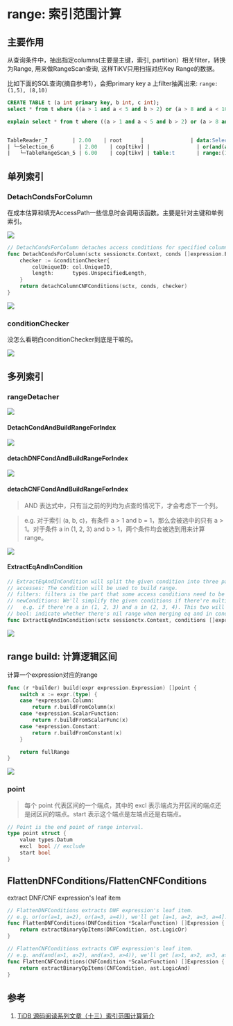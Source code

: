 # range: 索引范围计算

<!-- toc -->

## 主要作用

从查询条件中，抽出指定columns(主要是主键，索引, partition）相关filter，转换为Range,
用来做RangeScan查询, 这样TiKV只用扫描对应Key Range的数据。

比如下面的SQL查询(摘自参考1），会把primary key a 上filter抽离出来: ``range: (1,5), (8,10)``

```sql
CREATE TABLE t (a int primary key, b int, c int);
select * from t where ((a > 1 and a < 5 and b > 2) or (a > 8 and a < 10 and c > 3)) and d = 5;
```

```sql
explain select * from t where ((a > 1 and a < 5 and b > 2) or (a > 8 and a < 10 and c > 3) and (a > 100)) ;


TableReader_7        | 2.00    | root      |               | data:Selection_6                                                                                                                    |
| └─Selection_6        | 2.00    | cop[tikv] |               | or(and(and(gt(tests.t.a, 1), lt(tests.t.a, 5)), gt(tests.t.b, 2)), and(and(gt(tests.t.a, 8), lt(tests.t.a, 10)), gt(tests.t.c, 3))) |
|   └─TableRangeScan_5 | 6.00    | cop[tikv] | table:t       | range:(1,5), (8,10), keep order:false, stats:pseudo
```


## 单列索引

### DetachCondsForColumn

在成本估算和填充AccessPath一些信息时会调用该函数。主要是针对主键和单例索引。

![](./dot/DetachCondsForColumn-caller.svg)

```go
// DetachCondsForColumn detaches access conditions for specified column from other filter conditions.
func DetachCondsForColumn(sctx sessionctx.Context, conds []expression.Expression, col *expression.Column) (accessConditions, otherConditions []expression.Expression) {
	checker := &conditionChecker{
		colUniqueID: col.UniqueID,
		length:      types.UnspecifiedLength,
	}
	return detachColumnCNFConditions(sctx, conds, checker)
}
```

![](./dot/DetachCondsForColumn.svg)

### conditionChecker

没怎么看明白conditionChecker到底是干嘛的。

![](./dot/conditionChecker.svg)

## 多列索引

### rangeDetacher

![](./dot/datasource-allconds-range2.svg)

#### DetachCondAndBuildRangeForIndex

![](./dot/DetachCondAndBuildRangeForIndex.svg)

#### detachDNFCondAndBuildRangeForIndex

![](./dot/datasource-allconds-range.svg)

#### detachCNFCondAndBuildRangeForIndex

>AND 表达式中，只有当之前的列均为点查的情况下，才会考虑下一个列。

>e.g. 对于索引 (a, b, c)，有条件 a > 1 and b = 1，那么会被选中的只有 a > 1。对于条件 a in (1, 2, 3) and b > 1，两个条件均会被选到用来计算 range。

![](./dot/detachCNFCondAndBuildRangeForIndex.svg)

#### ExtractEqAndInCondition

```go
// ExtractEqAndInCondition will split the given condition into three parts by the information of index columns and their lengths.
// accesses: The condition will be used to build range.
// filters: filters is the part that some access conditions need to be evaluate again since it's only the prefix part of char column.
// newConditions: We'll simplify the given conditions if there're multiple in conditions or eq conditions on the same column.
//   e.g. if there're a in (1, 2, 3) and a in (2, 3, 4). This two will be combined to a in (2, 3) and pushed to newConditions.
// bool: indicate whether there's nil range when merging eq and in conditions.
func ExtractEqAndInCondition(sctx sessionctx.Context, conditions []expression.Expression,
```

![](./dot/ExtractEqAndInCondition.svg)

## range build: 计算逻辑区间

计算一个expression对应的range
```go
func (r *builder) build(expr expression.Expression) []point {
	switch x := expr.(type) {
	case *expression.Column:
		return r.buildFromColumn(x)
	case *expression.ScalarFunction:
		return r.buildFromScalarFunc(x)
	case *expression.Constant:
		return r.buildFromConstant(x)
	}

	return fullRange
}
```
![](./dot/range_builder.svg)

### point

> 每个 point 代表区间的一个端点，其中的 excl 表示端点为开区间的端点还是闭区间的端点。start 表示这个端点是左端点还是右端点。

```go
// Point is the end point of range interval.
type point struct {
	value types.Datum
	excl  bool // exclude
	start bool
}
```

## FlattenDNFConditions/FlattenCNFConditions

extract DNF/CNF expression's leaf item

```go
// FlattenDNFConditions extracts DNF expression's leaf item.
// e.g. or(or(a=1, a=2), or(a=3, a=4)), we'll get [a=1, a=2, a=3, a=4].
func FlattenDNFConditions(DNFCondition *ScalarFunction) []Expression {
	return extractBinaryOpItems(DNFCondition, ast.LogicOr)
}

// FlattenCNFConditions extracts CNF expression's leaf item.
// e.g. and(and(a>1, a>2), and(a>3, a>4)), we'll get [a>1, a>2, a>3, a>4].
func FlattenCNFConditions(CNFCondition *ScalarFunction) []Expression {
	return extractBinaryOpItems(CNFCondition, ast.LogicAnd)
}
```

## 参考

1. [TiDB 源码阅读系列文章（十三）索引范围计算简介](https://pingcap.com/blog-cn/tidb-source-code-reading-13/)
